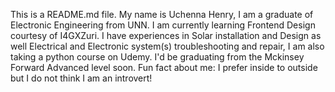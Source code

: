This is a README.md file.
My name is Uchenna Henry,
I am a graduate of Electronic Engineering from UNN.
I am currently learning Frontend Design courtesy of I4GXZuri.
I have experiences in Solar installation and Design as well Electrical and Electronic system(s) troubleshooting and repair,
I am also taking a python course on Udemy.
I'd be graduating from the Mckinsey Forward Advanced level soon.
Fun fact about me: I prefer inside to outside but I do not think I am an introvert!
